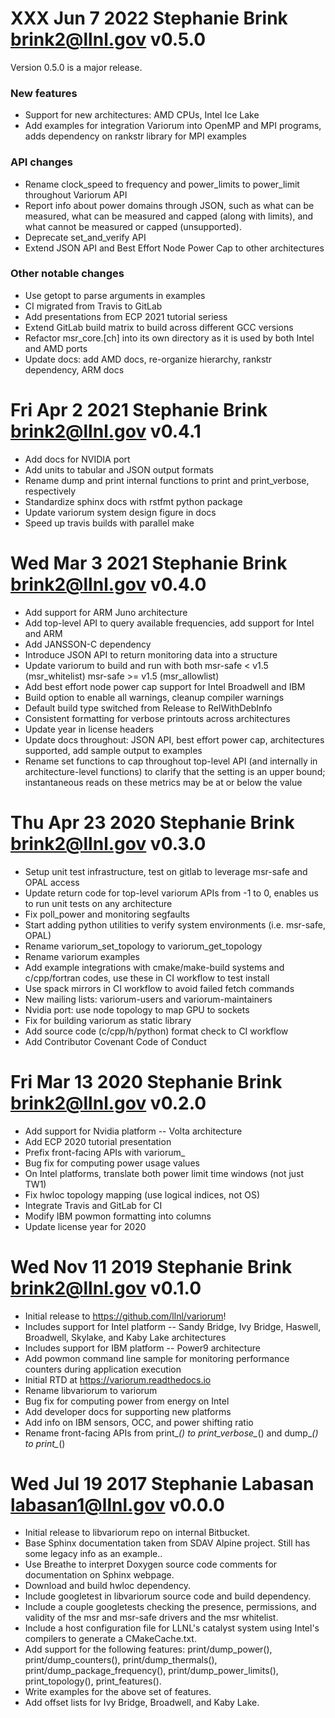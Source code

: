 # XXX Jun 7 2022 Stephanie Brink <brink2@llnl.gov> v0.5.0
Version 0.5.0 is a major release.

### New features
* Support for new architectures: AMD CPUs, Intel Ice Lake
* Add examples for integration Variorum into OpenMP and MPI programs, adds
  dependency on rankstr library for MPI examples

### API changes
* Rename clock_speed to frequency and power_limits to power_limit throughout
  Variorum API
* Report info about power domains through JSON, such as what can be measured,
  what can be measured and capped (along with limits), and what cannot be
  measured or capped (unsupported).
* Deprecate set_and_verify API
* Extend JSON API and Best Effort Node Power Cap to other architectures

### Other notable changes
* Use getopt to parse arguments in examples
* CI migrated from Travis to GitLab
* Add presentations from ECP 2021 tutorial seriess
* Extend GitLab build matrix to build across different GCC versions
* Refactor msr_core.[ch] into its own directory as it is used by both Intel and
  AMD ports
* Update docs: add AMD docs, re-organize hierarchy, rankstr dependency, ARM
  docs

# Fri Apr 2 2021 Stephanie Brink <brink2@llnl.gov> v0.4.1
* Add docs for NVIDIA port
* Add units to tabular and JSON output formats
* Rename dump and print internal functions to print and print_verbose,
  respectively
* Standardize sphinx docs with rstfmt python package
* Update variorum system design figure in docs
* Speed up travis builds with parallel make

# Wed Mar 3 2021 Stephanie Brink <brink2@llnl.gov> v0.4.0
* Add support for ARM Juno architecture
* Add top-level API to query available frequencies, add support for Intel and ARM
* Add JANSSON-C dependency
* Introduce JSON API to return monitoring data into a structure
* Update variorum to build and run with both msr-safe < v1.5 (msr_whitelist)
  msr-safe >= v1.5 (msr_allowlist)
* Add best effort node power cap support for Intel Broadwell and IBM
* Build option to enable all warnings, cleanup compiler warnings
* Default build type switched from Release to RelWithDebInfo
* Consistent formatting for verbose printouts across architectures
* Update year in license headers
* Update docs throughout: JSON API, best effort power cap, architectures
  supported, add sample output to examples
* Rename set functions to cap throughout top-level API (and internally in
  architecture-level functions) to clarify that the setting is an upper bound;
  instantaneous reads on these metrics may be at or below the value

# Thu Apr 23 2020 Stephanie Brink <brink2@llnl.gov> v0.3.0
* Setup unit test infrastructure, test on gitlab to leverage msr-safe and OPAL
  access
* Update return code for top-level variorum APIs from -1 to 0, enables us to
  run unit tests on any architecture
* Fix poll_power and monitoring segfaults
* Start adding python utilities to verify system environments (i.e. msr-safe,
  OPAL)
* Rename variorum_set_topology to variorum_get_topology
* Rename variorum examples
* Add example integrations with cmake/make-build systems and c/cpp/fortran
  codes, use these in CI workflow to test install
* Use spack mirrors in CI workflow to avoid failed fetch commands
* New mailing lists: variorum-users and variorum-maintainers
* Nvidia port: use node topology to map GPU to sockets
* Fix for building variorum as static library
* Add source code (c/cpp/h/python) format check to CI workflow
* Add Contributor Covenant Code of Conduct

# Fri Mar 13 2020 Stephanie Brink <brink2@llnl.gov> v0.2.0
* Add support for Nvidia platform -- Volta architecture
* Add ECP 2020 tutorial presentation
* Prefix front-facing APIs with variorum_
* Bug fix for computing power usage values
* On Intel platforms, translate both power limit time windows (not just TW1)
* Fix hwloc topology mapping (use logical indices, not OS)
* Integrate Travis and GitLab for CI
* Modify IBM powmon formatting into columns
* Update license year for 2020

# Wed Nov 11 2019 Stephanie Brink <brink2@llnl.gov> v0.1.0
* Initial release to <https://github.com/llnl/variorum>!
* Includes support for Intel platform -- Sandy Bridge, Ivy Bridge, Haswell,
  Broadwell, Skylake, and Kaby Lake architectures
* Includes support for IBM platform -- Power9 architecture
* Add powmon command line sample for monitoring performance counters during
  application execution
* Initial RTD at <https://variorum.readthedocs.io>
* Rename libvariorum to variorum
* Bug fix for computing power from energy on Intel
* Add developer docs for supporting new platforms
* Add info on IBM sensors, OCC, and power shifting ratio
* Rename front-facing APIs from print_*() to print_verbose_*() and dump_*() to
  print_*()

# Wed Jul 19 2017 Stephanie Labasan <labasan1@llnl.gov> v0.0.0
* Initial release to libvariorum repo on internal Bitbucket.
* Base Sphinx documentation taken from SDAV Alpine project. Still has some
  legacy info as an example..
* Use Breathe to interpret Doxygen source code comments for documentation on
  Sphinx webpage.
* Download and build hwloc dependency.
* Include googletest in libvariorum source code and build dependency.
* Include a couple googletests checking the presence, permissions, and validity
  of the msr and msr-safe drivers and the msr whitelist.
* Include a host configuration file for LLNL's catalyst system using Intel's
  compilers to generate a CMakeCache.txt.
* Add support for the following features: print/dump_power(),
  print/dump_counters(), print/dump_thermals(), print/dump_package_frequency(),
  print/dump_power_limits(), print_topology(), print_features().
* Write examples for the above set of features.
* Add offset lists for Ivy Bridge, Broadwell, and Kaby Lake.
